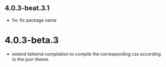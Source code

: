 ## 4.0.3-beat.3.1

- fix: fix package name

# 4.0.3-beta.3

- extend tailwind compilation to compile the corresponding css according to the json theme.

